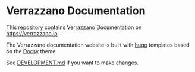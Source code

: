 # Verrazzano Documentation

This repository contains Verrazzano Documentation on https://verrazzano.io.

The Verrazzano documentation website is built with [hugo](https://gohugo.io/) templates
based on the [Docsy](https://www.docsy.dev/) theme.

See [DEVELOPMENT.md](DEVELOPMENT.md) if you want to make changes.
